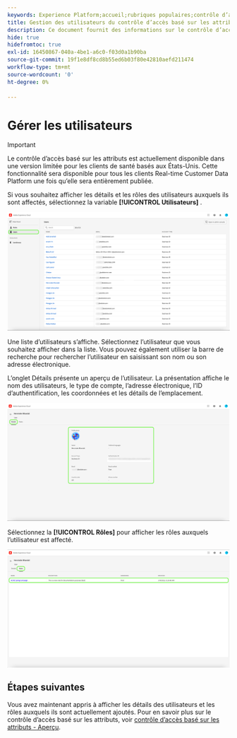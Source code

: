 ```yaml
---
keywords: Experience Platform;accueil;rubriques populaires;contrôle d’accès;contrôle d’accès basé sur les attributs;ABAC
title: Gestion des utilisateurs du contrôle d’accès basé sur les attributs
description: Ce document fournit des informations sur le contrôle d’accès basé sur les attributs dans Adobe Experience Platform.
hide: true
hidefromtoc: true
exl-id: 16450867-040a-4be1-a6c0-f03d0a1b90ba
source-git-commit: 19f1e8df8cd8b55ed6b03f80e42810aefd211474
workflow-type: tm+mt
source-wordcount: '0'
ht-degree: 0%

---
```


# Gérer les utilisateurs

>[!IMPORTANT]
>
>Le contrôle d’accès basé sur les attributs est actuellement disponible dans une version limitée pour les clients de santé basés aux États-Unis. Cette fonctionnalité sera disponible pour tous les clients Real-time Customer Data Platform une fois qu’elle sera entièrement publiée.

Si vous souhaitez afficher les détails et les rôles des utilisateurs auxquels ils sont affectés, sélectionnez la variable **[!UICONTROL Utilisateurs]** .

![flac-users-tab](../../images/flac-ui/flac-users-tab.png)

Une liste d’utilisateurs s’affiche. Sélectionnez l’utilisateur que vous souhaitez afficher dans la liste. Vous pouvez également utiliser la barre de recherche pour rechercher l’utilisateur en saisissant son nom ou son adresse électronique.

L’onglet Détails présente un aperçu de l’utilisateur. La présentation affiche le nom des utilisateurs, le type de compte, l’adresse électronique, l’ID d’authentification, les coordonnées et les détails de l’emplacement.

![flac-users-details](../../images/flac-ui/flac-users-details.png)

Sélectionnez la **[!UICONTROL Rôles]** pour afficher les rôles auxquels l’utilisateur est affecté.

![flac-users-rôles](../../images/flac-ui/flac-users-roles.png)

## Étapes suivantes

Vous avez maintenant appris à afficher les détails des utilisateurs et les rôles auxquels ils sont actuellement ajoutés. Pour en savoir plus sur le contrôle d’accès basé sur les attributs, voir [contrôle d’accès basé sur les attributs - Aperçu](../overview.md).
